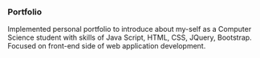 <h3>Portfolio</h3>
                    Implemented personal portfolio to introduce about my-self as a Computer Science student with skills of Java Script, HTML, CSS, JQuery, Bootstrap. Focused on front-end side of web application development.
